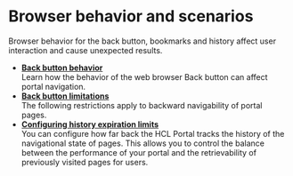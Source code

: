 # Browser behavior and scenarios

Browser behavior for the back button, bookmarks and history affect user interaction and cause unexpected results.

-   **[Back button behavior](backbut.md)**  
Learn how the behavior of the web browser Back button can affect portal navigation.
-   **[Back button limitations](backbut_limit.md)**  
The following restrictions apply to backward navigability of portal pages.
-   **[Configuring history expiration limits](../browser_behavios_scenarios/cfg_history_expiration_limits/)**  
You can configure how far back the HCL Portal tracks the history of the navigational state of pages. This allows you to control the balance between the performance of your portal and the retrievability of previously visited pages for users.


